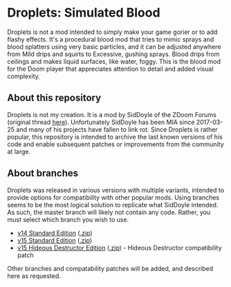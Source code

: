 # Droplets: Simulated Blood

Droplets is not a mod intended to simply make your game gorier or to add flashy effects. It's a procedural blood mod that tries to mimic sprays and blood splatters using very basic particles, and it can be adjusted anywhere from Mild drips and squirts to Excessive, gushing sprays. Blood drips from ceilings and makes liquid surfaces, like water, foggy. This is the blood mod for the Doom player that appreciates attention to detail and added visual complexity.

## About this repository

Droplets is not my creation. It is a mod by SidDoyle of the ZDoom Forums (original thread [here](https://forum.zdoom.org/viewtopic.php?f=46&t=46509)). Unfortunately SidDoyle has been MIA since 2017-03-25 and many of his projects have fallen to link rot. Since Droplets is rather popular, this repository is intended to archive the last known versions of his code and enable subsequent patches or improvements from the community at large. 

## About branches

Droplets was released in various versions with multiple variants, intended to provide options for compatibility with other popular mods. Using branches seems to be the most logical solution to replicate what SidDoyle intended. As such, the master branch will likely not contain any code. Rather, you must select which branch you wish to use.

* [v14 Standard Edition](https://github.com/caligari87/droplets/tree/v14) ([.zip](https://github.com/caligari87/droplets/archive/v14.zip))
* [v15 Standard Edition](https://github.com/caligari87/droplets/tree/v15) ([.zip](https://github.com/caligari87/droplets/archive/v15.zip))
* [v15 Hideous Destructor Edition](https://github.com/caligari87/droplets/tree/v15_HD) ([.zip](https://github.com/caligari87/droplets/archive/v15_HD.zip)) - Hideous Destructor compatibility patch

Other branches and compatability patches will be added, and described here as requested.
